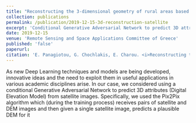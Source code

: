 ```yaml
---
title: "Reconstructing the 3-dimensional geometry of rural areas based on a single satellite image using Generative Adversarial Networks"
collection: publications
permalink: /publication/2019-12-15-3d-reconstruction-satellite
excerpt: 'Conditional Generative Adversarial Network to predict 3D attributes (Digital Elevation Model) from satellite images.'
date: 2019-12-15
venue: 'Remote Sensing and Space Applications Committee of Greece'
published: 'false'
paperurl: 
citation: 'E. Panagiotou, G. Chochlakis, E. Charou. <i>Reconstructing the 3-dimensional geometry of rural areas based on a single satellite image using Generative Adversarial Networks</i>, in <i>Remote Sensing and Space Applications Committee of Greece</i>, 2019.'
---
```


As new Deep Learning techniques and models are being developed, innovative ideas and the need to exploit them in useful applications in various academic disciplines arise. In our case, we considered using a conditional Generative Adversarial Network to predict 3D attributes (Digital Elevation Model) from satellite images. Specifically, we used the Pix2Pix algorithm which (during the training process) receives pairs of satellite and DEM images and then given a single satellite image, predicts a plausible DEM for it
